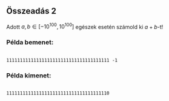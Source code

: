 ## Összeadás 2
Adott $a,b\in [-10^{100},10^{100}]$ egészek esetén számold ki $a+b$-t!


### Példa bemenet:

```

11111111111111111111111111111111111111 -1

```



### Példa kimenet:

```

11111111111111111111111111111111111110
```

